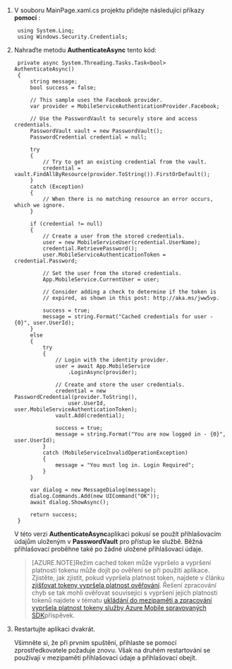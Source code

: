 
1. V souboru MainPage.xaml.cs projektu přidejte následující příkazy **pomocí** :

        using System.Linq;      
        using Windows.Security.Credentials;

2. Nahraďte metodu **AuthenticateAsync** tento kód:

        private async System.Threading.Tasks.Task<bool> AuthenticateAsync()
        {
            string message;
            bool success = false;

            // This sample uses the Facebook provider.
            var provider = MobileServiceAuthenticationProvider.Facebook;

            // Use the PasswordVault to securely store and access credentials.
            PasswordVault vault = new PasswordVault();
            PasswordCredential credential = null;

            try
            {
                // Try to get an existing credential from the vault.
                credential = vault.FindAllByResource(provider.ToString()).FirstOrDefault();
            }
            catch (Exception)
            {
                // When there is no matching resource an error occurs, which we ignore.
            }

            if (credential != null)
            {
                // Create a user from the stored credentials.
                user = new MobileServiceUser(credential.UserName);
                credential.RetrievePassword();
                user.MobileServiceAuthenticationToken = credential.Password;

                // Set the user from the stored credentials.
                App.MobileService.CurrentUser = user;

                // Consider adding a check to determine if the token is 
                // expired, as shown in this post: http://aka.ms/jww5vp.

                success = true;
                message = string.Format("Cached credentials for user - {0}", user.UserId);
            }
            else
            {
                try
                {
                    // Login with the identity provider.
                    user = await App.MobileService
                        .LoginAsync(provider);

                    // Create and store the user credentials.
                    credential = new PasswordCredential(provider.ToString(),
                        user.UserId, user.MobileServiceAuthenticationToken);
                    vault.Add(credential);

                    success = true;
                    message = string.Format("You are now logged in - {0}", user.UserId);
                }
                catch (MobileServiceInvalidOperationException)
                {
                    message = "You must log in. Login Required";
                }
            }
            
            var dialog = new MessageDialog(message);
            dialog.Commands.Add(new UICommand("OK"));
            await dialog.ShowAsync();

            return success;
        }

    V této verzi **AuthenticateAsync**aplikaci pokusí se použít přihlašovacím údajům uloženým v **PasswordVault** pro přístup ke službě. Běžná přihlašovací proběhne také po žádné uložené přihlašovací údaje.

    >[AZURE.NOTE]Režim cached token může vypršelo a vypršení platnosti tokenu může dojít po ověření se při použití aplikace. Zjistěte, jak zjistit, pokud vypršela platnost token, najdete v článku [zjišťovat tokeny vypršela platnost ověřování](http://aka.ms/jww5vp). Řešení zpracování chyb se tak mohli ověřovat související s vypršení jejich platnosti tokenů najdete v tématu [ukládání do mezipaměti a zpracování vypršela platnost tokeny služby Azure Mobile spravovaných SDK](http://blogs.msdn.com/b/carlosfigueira/archive/2014/03/13/caching-and-handling-expired-tokens-in-azure-mobile-services-managed-sdk.aspx)příspěvek. 

3. Restartujte aplikaci dvakrát.

    Všimněte si, že při prvním spuštění, přihlaste se pomocí zprostředkovatele požaduje znovu. Však na druhém restartování se používají v mezipaměti přihlašovací údaje a přihlašovací obejít. 

